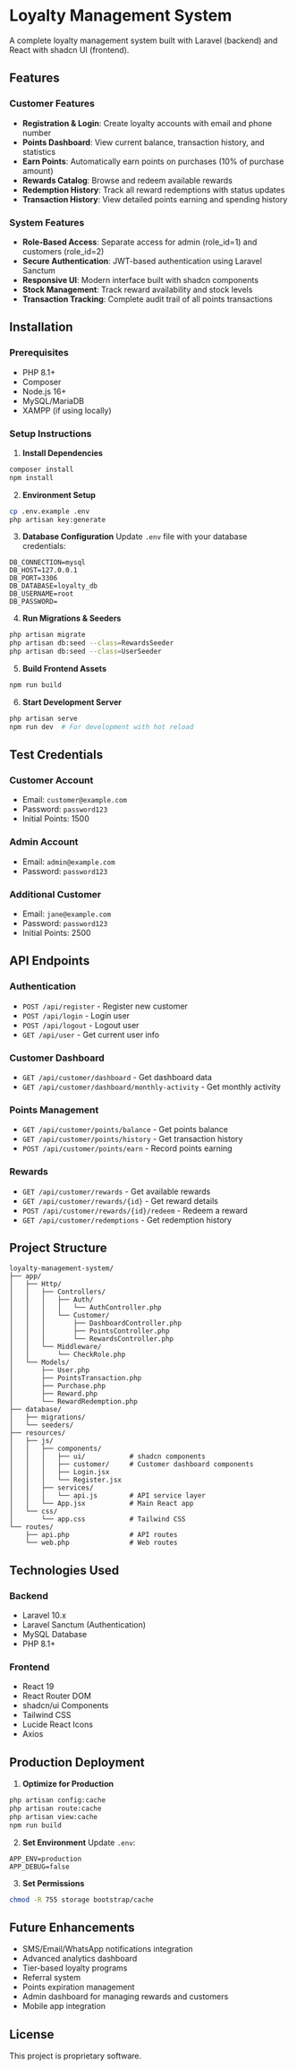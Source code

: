 # Loyalty Management System

A complete loyalty management system built with Laravel (backend) and React with shadcn UI (frontend).

## Features

### Customer Features
- **Registration & Login**: Create loyalty accounts with email and phone number
- **Points Dashboard**: View current balance, transaction history, and statistics
- **Earn Points**: Automatically earn points on purchases (10% of purchase amount)
- **Rewards Catalog**: Browse and redeem available rewards
- **Redemption History**: Track all reward redemptions with status updates
- **Transaction History**: View detailed points earning and spending history

### System Features
- **Role-Based Access**: Separate access for admin (role_id=1) and customers (role_id=2)
- **Secure Authentication**: JWT-based authentication using Laravel Sanctum
- **Responsive UI**: Modern interface built with shadcn components
- **Stock Management**: Track reward availability and stock levels
- **Transaction Tracking**: Complete audit trail of all points transactions

## Installation

### Prerequisites
- PHP 8.1+
- Composer
- Node.js 16+
- MySQL/MariaDB
- XAMPP (if using locally)

### Setup Instructions

1. **Install Dependencies**
```bash
composer install
npm install
```

2. **Environment Setup**
```bash
cp .env.example .env
php artisan key:generate
```

3. **Database Configuration**
Update `.env` file with your database credentials:
```
DB_CONNECTION=mysql
DB_HOST=127.0.0.1
DB_PORT=3306
DB_DATABASE=loyalty_db
DB_USERNAME=root
DB_PASSWORD=
```

4. **Run Migrations & Seeders**
```bash
php artisan migrate
php artisan db:seed --class=RewardsSeeder
php artisan db:seed --class=UserSeeder
```

5. **Build Frontend Assets**
```bash
npm run build
```

6. **Start Development Server**
```bash
php artisan serve
npm run dev  # For development with hot reload
```

## Test Credentials

### Customer Account
- Email: `customer@example.com`
- Password: `password123`
- Initial Points: 1500

### Admin Account
- Email: `admin@example.com`
- Password: `password123`

### Additional Customer
- Email: `jane@example.com`
- Password: `password123`
- Initial Points: 2500

## API Endpoints

### Authentication
- `POST /api/register` - Register new customer
- `POST /api/login` - Login user
- `POST /api/logout` - Logout user
- `GET /api/user` - Get current user info

### Customer Dashboard
- `GET /api/customer/dashboard` - Get dashboard data
- `GET /api/customer/dashboard/monthly-activity` - Get monthly activity

### Points Management
- `GET /api/customer/points/balance` - Get points balance
- `GET /api/customer/points/history` - Get transaction history
- `POST /api/customer/points/earn` - Record points earning

### Rewards
- `GET /api/customer/rewards` - Get available rewards
- `GET /api/customer/rewards/{id}` - Get reward details
- `POST /api/customer/rewards/{id}/redeem` - Redeem a reward
- `GET /api/customer/redemptions` - Get redemption history

## Project Structure

```
loyalty-management-system/
├── app/
│   ├── Http/
│   │   ├── Controllers/
│   │   │   ├── Auth/
│   │   │   │   └── AuthController.php
│   │   │   └── Customer/
│   │   │       ├── DashboardController.php
│   │   │       ├── PointsController.php
│   │   │       └── RewardsController.php
│   │   └── Middleware/
│   │       └── CheckRole.php
│   └── Models/
│       ├── User.php
│       ├── PointsTransaction.php
│       ├── Purchase.php
│       ├── Reward.php
│       └── RewardRedemption.php
├── database/
│   ├── migrations/
│   └── seeders/
├── resources/
│   ├── js/
│   │   ├── components/
│   │   │   ├── ui/           # shadcn components
│   │   │   ├── customer/     # Customer dashboard components
│   │   │   ├── Login.jsx
│   │   │   └── Register.jsx
│   │   ├── services/
│   │   │   └── api.js        # API service layer
│   │   └── App.jsx           # Main React app
│   └── css/
│       └── app.css           # Tailwind CSS
└── routes/
    ├── api.php               # API routes
    └── web.php               # Web routes
```

## Technologies Used

### Backend
- Laravel 10.x
- Laravel Sanctum (Authentication)
- MySQL Database
- PHP 8.1+

### Frontend
- React 19
- React Router DOM
- shadcn/ui Components
- Tailwind CSS
- Lucide React Icons
- Axios

## Production Deployment

1. **Optimize for Production**
```bash
php artisan config:cache
php artisan route:cache
php artisan view:cache
npm run build
```

2. **Set Environment**
Update `.env`:
```
APP_ENV=production
APP_DEBUG=false
```

3. **Set Permissions**
```bash
chmod -R 755 storage bootstrap/cache
```

## Future Enhancements

- SMS/Email/WhatsApp notifications integration
- Advanced analytics dashboard
- Tier-based loyalty programs
- Referral system
- Points expiration management
- Admin dashboard for managing rewards and customers
- Mobile app integration

## License

This project is proprietary software.